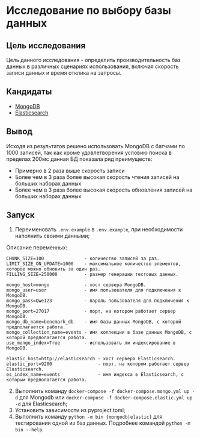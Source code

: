 # Исследование по выбору базы данных

## Цель исследования

Цель данного исследования - определить производительность баз данных в различных сценариях использования, 
включая скорость записи данных и время отклика на запросы.

## Кандидаты
 - [MongoDB](results/MongoDB/README.md)
 - [Elasticsearch](results/Elasticsearch/README.md)

## Вывод
Исходя из результатов решено использовать MongoDB с батчами по 1000 записей, так как кроме удовлетворения условию поиска 
в пределах 200мс данная БД показала ряд преимуществ:

 - Примерно в 2 раза выше скорость записи
 - Более чем в 3 раза более высокая скорость чтения записей на больших наборах данных
 - Более чем в 3 раза более высокая скорость обновления записей на больших наборах данных

## Запуск

1. Переименовать `.env.example` в `.env.example`, при необходимости наполнить своими данными;

Описание переменных:
```
CHUNK_SIZE=100               - количество записей за раз.
LIMIT_SIZE_ON_UPDATE=1000    - максимальное количество элементов, которое можно обновить за один раз.
FILLING_SIZE=250000          - размер генерации тестовых данных.

mongo_host=mongo             - хост сервера MongoDB.
mongo_user=user              - имя пользователя для подключения к MongoDB.
mongo_pass=Qwe123            - пароль пользователя для подключения к MongoDB.
mongo_port=27017             - порт, на котором работает сервер MongoDB.
mongo_db_name=bencmark_db    - имя базы данных MongoDB, с которой предполагается работа.
mongo_collection_name=events - имя коллекции в базе данных MongoDB, с которой предполагается работа.
use_mongo_index=True         - использовать ли индексирование в MongoDB.

elastic_host=http://elasticsearch - хост сервера Elasticsearch.
elastic_port=9200                 - порт, на котором работает сервер Elasticsearch.
es_index_name=events              - имя индекса в Elasticsearch, с которым предполагается работа.
```

2. Выполнить команду `docker-compose -f docker-compose.mongo.yml up -d` для Mongodb или 
`docker-compose -f docker-compose.elastic.yml up -d` для Elasticsearch; 
3. Установить зависимости из pyproject.toml;
4. Выполнить команду `python -m bin {mongodb|elastic}` для тестирования одной из баз данных. Подробнее командой
`python -m bin --help`.
